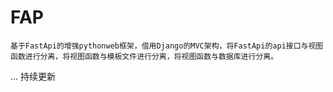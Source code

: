 # FAP

```
基于FastApi的增强pythonweb框架，借用Django的MVC架构，将FastApi的api接口与视图函数进行分离，将视图函数与模板文件进行分离，将视图函数与数据库进行分离。
```

... 持续更新
